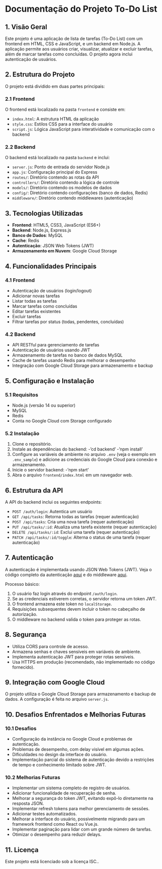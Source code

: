 # Documentação do Projeto To-Do List

## 1. Visão Geral
Este projeto é uma aplicação de lista de tarefas (To-Do List) com um frontend em HTML, CSS e JavaScript, e um backend em Node.js. A aplicação permite aos usuários criar, visualizar, atualizar e excluir tarefas, além de marcar tarefas como concluídas. O projeto agora inclui autenticação de usuários.

## 2. Estrutura do Projeto
O projeto está dividido em duas partes principais:

### 2.1 Frontend
O frontend está localizado na pasta `frontend` e consiste em:
- `index.html`: A estrutura HTML da aplicação
- `style.css`: Estilos CSS para a interface do usuário
- `script.js`: Lógica JavaScript para interatividade e comunicação com o backend

### 2.2 Backend
O backend está localizado na pasta `backend` e inclui:
- `server.js`: Ponto de entrada do servidor Node.js
- `app.js`: Configuração principal do Express
- `routes/`: Diretório contendo as rotas da API
- `controllers/`: Diretório contendo a lógica de controle
- `models/`: Diretório contendo os modelos de dados
- `config/`: Diretório contendo configurações (banco de dados, Redis)
- `middleware/`: Diretório contendo middlewares (autenticação)

## 3. Tecnologias Utilizadas
- **Frontend**: HTML5, CSS3, JavaScript (ES6+)
- **Backend**: Node.js, Express.js
- **Banco de Dados**: MySQL
- **Cache**: Redis
- **Autenticação**: JSON Web Tokens (JWT)
- **Armazenamento em Nuvem**: Google Cloud Storage

## 4. Funcionalidades Principais

### 4.1 Frontend
- Autenticação de usuários (login/logout)
- Adicionar novas tarefas
- Listar todas as tarefas
- Marcar tarefas como concluídas
- Editar tarefas existentes
- Excluir tarefas
- Filtrar tarefas por status (todas, pendentes, concluídas)

### 4.2 Backend
- API RESTful para gerenciamento de tarefas
- Autenticação de usuários usando JWT
- Armazenamento de tarefas no banco de dados MySQL
- Cache de tarefas usando Redis para melhorar o desempenho
- Integração com Google Cloud Storage para armazenamento e backup

## 5. Configuração e Instalação

### 5.1 Requisitos
- Node.js (versão 14 ou superior)
- MySQL
- Redis
- Conta no Google Cloud com Storage configurado

### 5.2 Instalação
1. Clone o repositório.
2. Instale as dependências do backend:
   -’cd backend’
   -’npm install’
3. Configure as variáveis de ambiente no arquivo `.env` (veja o exemplo em `.env_sample`) e adicione as credenciais do Google Cloud para conexão e armazenamento.
4. Inicie o servidor backend:
   -’npm start’
5. Abra o arquivo `frontend/index.html` em um navegador web.

## 6. Estrutura da API
A API do backend inclui os seguintes endpoints:

- `POST /auth/login`: Autentica um usuário
- `GET /api/tasks`: Retorna todas as tarefas (requer autenticação)
- `POST /api/tasks`: Cria uma nova tarefa (requer autenticação)
- `PUT /api/tasks/:id`: Atualiza uma tarefa existente (requer autenticação)
- `DELETE /api/tasks/:id`: Exclui uma tarefa (requer autenticação)
- `PATCH /api/tasks/:id/toggle`: Alterna o status de uma tarefa (requer autenticação)

## 7. Autenticação
A autenticação é implementada usando JSON Web Tokens (JWT). Veja o código completo da autenticação [aqui](./src/controllers/authController.js) e do middleware [aqui](./src/middleware/auth.js).

Processo básico:
1. O usuário faz login através do endpoint `/auth/login`.
2. Se as credenciais estiverem corretas, o servidor retorna um token JWT.
3. O frontend armazena este token no `localStorage`.
4. Requisições subsequentes devem incluir o token no cabeçalho de autorização.
5. O middleware no backend valida o token para proteger as rotas.

## 8. Segurança
- Utiliza CORS para controle de acesso.
- Armazena senhas e chaves sensíveis em variáveis de ambiente.
- Implementa autenticação JWT para proteger rotas sensíveis.
- Usa HTTPS em produção (recomendado, não implementado no código fornecido).

## 9. Integração com Google Cloud
O projeto utiliza o Google Cloud Storage para armazenamento e backup de dados. A configuração é feita no arquivo `server.js`.


## 10. Desafios Enfrentados e Melhorias Futuras

### 10.1 Desafios
- Configuração da instância no Google Cloud e problemas de autenticação.
- Problemas de desempenho, com delay visível em algumas ações.
- Dificuldades no design da interface do usuário.
- Implementação parcial do sistema de autenticação devido a restrições de tempo e conhecimento limitado sobre JWT.

### 10.2 Melhorias Futuras
- Implementar um sistema completo de registro de usuários.
- Adicionar funcionalidade de recuperação de senha.
- Melhorar a segurança do token JWT, evitando expô-lo diretamente na resposta JSON.
- Implementar refresh tokens para melhor gerenciamento de sessões.
- Adicionar testes automatizados.
- Melhorar a interface do usuário, possivelmente migrando para um framework frontend como React ou Vue.js.
- Implementar paginação para lidar com um grande número de tarefas.
- Otimizar o desempenho para reduzir delays.

## 11. Licença
Este projeto está licenciado sob a licença ISC..
